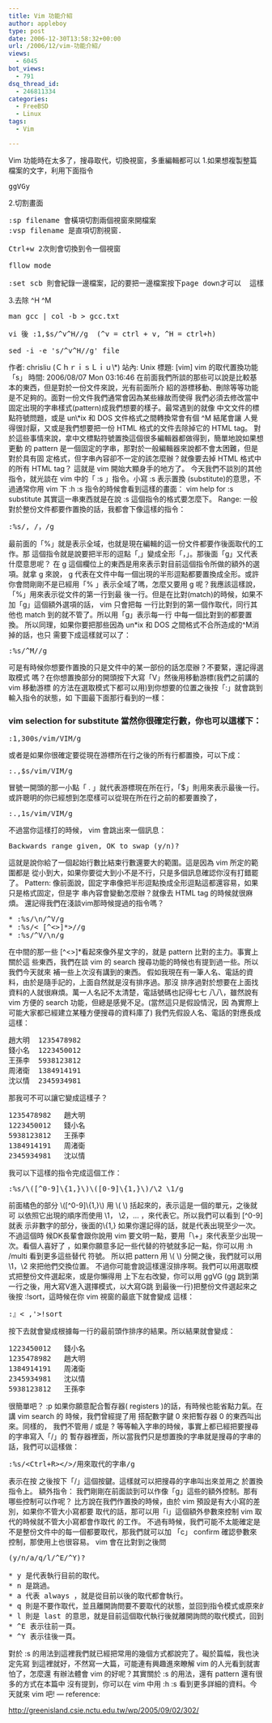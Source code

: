```yaml
---
title: Vim 功能介紹
author: appleboy
type: post
date: 2006-12-30T13:58:32+00:00
url: /2006/12/vim-功能介紹/
views:
  - 6045
bot_views:
  - 791
dsq_thread_id:
  - 246811334
categories:
  - FreeBSD
  - Linux
tags:
  - Vim

---
```

Vim 功能時在太多了，搜尋取代，切換視窗，多重編輯都可以 1.如果想複製整篇檔案的文字，利用下面指令 

<pre class="brush: bash; title: ; notranslate" title="">ggVGy</pre> 2.切割畫面 

<pre class="brush: bash; title: ; notranslate" title="">:sp filename 會橫項切割兩個視窗來開檔案
:vsp filename 是直項切割視窗.

Ctrl+w 2次則會切換到令一個視窗

fllow mode 

:set scb 則會紀錄一邊檔案，記的要把一邊檔案按下page down才可以  這樣相差一頁，才是你想要的</pre> 3.去除 ^H ^M 

<pre class="brush: bash; title: ; notranslate" title="">man gcc | col -b > gcc.txt

vi 後 :1,$s/^v^H//g  (^v = ctrl + v, ^H = ctrl+h)

sed -i -e 's/^v^H//g' file</pre>

<!--more--> 作者: chrisliu (ＣｈｒｉｓＬｉｕ\*) 站內: Unix 標題: [vim] vim 的取代置換功能「s」 時間: 2006/08/07 Mon 03:16:46 在前面我們所談的那些可以說是比較基本的東西，但是對於一份文件來說，光有前面所介 紹的游標移動、刪除等等功能是不足夠的。面對一份文件我們通常會因為某些緣故而使得 我們必須去修改當中固定出現的字串樣式(pattern)成我們想要的樣子。最常遇到的就像 中文文件的標點符號問題，或是 un\*ix 和 DOS 文件格式之間轉換常會有個 ^M 結尾會讓 人覺得很討厭，又或是我們想要把一份 HTML 格式的文件去除掉它的 HTML tag。 對於這些事情來說，拿中文標點符號置換這個很多編輯器都做得到，簡單地說如果想更動 的 pattern 是一個固定的字串，那對於一般編輯器來說都不會太困難，但是對於具有固 定格式，但字串內容卻不一定的該怎麼辦？就像要去掉 HTML 格式中的所有 HTML tag？ 這就是 vim 開始大顯身手的地方了。 今天我們不談別的其他指令，就光談在 vim 中的「 :s 」指令。小寫 :s 表示置換 (substitute)的意思，不過通常你用 vim 下 :h :s 指令的時候會看到這樣的畫面： vim help for :s substitute 其實這一串東西就是在說 :s 這個指令的格式要怎麼下。 Range: 一般對於整份文件都要作置換的話，我都會下像這樣的指令： 

<pre class="brush: bash; title: ; notranslate" title="">:%s/, /，/g</pre> 最前面的「%」就是表示全域，也就是現在編輯的這一份文件都要作後面取代的工作。那 這個指令就是說要把半形的逗點「,」變成全形「，」。那後面「g」又代表什麼意思呢？ 在 g 這個欄位上的東西是用來表示對目前這個指令所做的額外的選項。就拿 g 來說， g 代表在文件中每一個出現的半形逗點都要置換成全形。或許你會問剛剛不是已經用「% 」表示全域了嗎，怎麼又要用 g 呢？我應該這樣說，「%」用來表示從文件的第一行到最 後一行。但是在比對(match)的時候，如果不加「g」這個額外選項的話， vim 只會把每 一行比對到的第一個作取代，同行其他也 match 到的就不管了。所以用「g」表示每一行 中每一個比對到的都要置換。 所以同理，如果你要把那些因為 un*ix 和 DOS 之間格式不合所造成的^M消掉的話，也只 需要下成這樣就可以了： 

<pre class="brush: bash; title: ; notranslate" title="">:%s/^M//g</pre> 可是有時候你想要作置換的只是文件中的某一部份的話怎麼辦？不要緊，還記得選取模式 嗎？在你想置換部分的開頭按下大寫「V」然後用移動游標(我們之前講的 vim 移動游標 的方法在選取模式下都可以用)到你想要的位置之後按「:」就會跳到輸入指令的狀態，如 下圖最下面那行看到的一樣： 

### vim selection for substitute 當然你很確定行數，你也可以這樣下： 

<pre class="brush: bash; title: ; notranslate" title="">:1,300s/vim/VIM/g</pre> 或者是如果你很確定要從現在游標所在行之後的所有行都置換，可以下成： 

<pre class="brush: bash; title: ; notranslate" title="">:.,$s/vim/VIM/g</pre> 冒號一開頭的那一小點「 . 」就代表游標現在所在行，「$」則用來表示最後一行。 或許聰明的你已經想到怎麼樣可以從現在所在行之前的都要置換了， 

<pre class="brush: bash; title: ; notranslate" title="">:.,1s/vim/VIM/g</pre> 不過當你這樣打的時候， vim 會跳出來一個訊息： 

<pre class="brush: bash; title: ; notranslate" title="">Backwards range given, OK to swap (y/n)?</pre> 這就是說你給了一個起始行數比結束行數還要大的範圍。這是因為 vim 所定的範圍都是 從小到大，如果你要從大到小不是不行，只是多個訊息確認你沒有打錯罷了。 Pattern: 像前面說，固定字串像把半形逗點換成全形逗點這都還容易，如果只是格式固定，但是字 串內容會變動怎麼辦？就像去 HTML tag 的時候就很麻煩。 還記得我們在淺談vim那時候提過的指令嗎？ 

<pre class="brush: bash; title: ; notranslate" title="">* :%s/\n/^V/g
* :%s/&lt; [^&lt;>]*>//g
* :%s/^V/\n/g
</pre> 在中間的那一些 [^<>]*看起來像外星文字的，就是 pattern 比對的主力。事實上關於這 些東西，我們在談 vim 的 search 搜尋功能的時候也有提到過一些。所以我們今天就來 補一些上次沒有講到的東西。 假如我現在有一筆人名、電話的資料，由於是隨手記的，上面自然就是沒有排序過。那沒 排序過對於想要在上面找資料的人就很麻煩。萬一人名記不太清楚，電話號碼也記得七七 八八，雖然說有 vim 方便的 search 功能，但總是感覺不足。(當然這只是假設情況，因 為實際上可能大家都已經建立某種方便搜尋的資料庫了) 我們先假設人名、電話的對應長成這樣： 

<pre class="brush: bash; title: ; notranslate" title="">趙大明  1235478982
錢小名  1223450012
王孫李  5938123812
周渚衛  1384914191
沈以情  2345934981
</pre> 那我可不可以讓它變成這樣子？ 

<pre class="brush: bash; title: ; notranslate" title="">1235478982   趙大明
1223450012   錢小名
5938123812   王孫李
1384914191   周渚衛
2345934981   沈以情
</pre> 我可以下這樣的指令完成這個工作： 

<pre class="brush: bash; title: ; notranslate" title="">:%s/\([^0-9]\{1,}\)\([0-9]\{1,}\)/\2 \1/g</pre> 前面橘色的部分 \([^0-9]\{1,}\) 用 \( \) 括起來的，表示這是一個的單元，之後就可 以依照它出現的順序而使用 \1， \2，… ，來代表它。所以我們可以看到 [^0-9] 就表 示非數字的部分，後面的\{1,} 如果你還記得的話，就是代表出現至少一次。不過這個時 候DK長輩會跟你說用 vim 要文明一點，要用「\+」來代表至少出現一次。看個人喜好了 ，如果你願意多記一些代替的符號就多記一點，你可以用 :h /multi 看到更多這些替代 符號。 所以把 pattern 用 \( \) 分開之後，我們就可以用 \1，\2 來把他們交換位置。 不過你可能會說這樣還沒排序啊。我們可以用選取模式把整份文件選起來，或是你懶得用 上下左右改變，你可以用 ggVG (gg 跳到第一行之後，用大寫V進入選擇模式，以大寫G跳 到最後一行)把整份文件選起來之後按 :!sort，這時候在你 vim 視窗的最底下就會變成 這樣： 

<pre class="brush: bash; title: ; notranslate" title="">:』&lt; ,'>!sort</pre> 按<Enter>下去就會變成根據每一行的最前頭作排序的結果。所以結果就會變成： 

<pre class="brush: bash; title: ; notranslate" title="">1223450012   錢小名
1235478982   趙大明
1384914191   周渚衛
2345934981   沈以情
5938123812   王孫李
</pre> 很簡單吧？ :p 如果你願意配合暫存器( registers )的話，有時候也能省點力氣。在講 vim search 的 時候，我們曾經提了用 <Ctrl+R>搭配數字鍵 0 來把暫存器 0 的東西叫出來。同樣的， 我們不管用 / 或是 ? 等等輸入字串的時候，事實上都已經把要搜尋的字串寫入「/」的 暫存器裡面，所以當我們只是想置換的字串就是搜尋的字串的話，我們可以這樣做： 

<pre class="brush: bash; title: ; notranslate" title="">:%s/&lt;Ctrl+R>&lt;/>/用來取代的字串/g</pre></>表示在按 <Ctrl+R>之後按下「/」這個按鍵。這樣就可以把搜尋的字串叫出來並用之 於置換指令上。 額外指令： 我們剛剛在前面談到可以作像「g」這些的額外控制。那有哪些控制可以作呢？ 比方說在我們作置換的時候，由於 vim 預設是有大小寫的差別，如果你不管大小寫都要 取代的話，那可以用「i」這個額外參數來控制 vim 取代的時候就不管大小寫都會作取代 的工作。 不過有時候，我們可能不太能確定是不是整份文件中的每一個都要取代，那我們就可以加 「c」 confirm 確認參數來控制，那使用上也很容易。 vim 會在比對到之後問 

<pre class="brush: bash; title: ; notranslate" title="">(y/n/a/q/l/^E/^Y)?

* y 是代表執行目前的取代。
* n 是跳過。
* a 代表 always ，就是從目前以後的取代都會執行。
* q 則是不要作取代，並且離開詢問要不要取代的狀態，並回到指令模式或原來的模式下。
* l 則是 last 的意思，就是目前這個取代執行後就離開詢問的取代模式，回到指令模式或原來的模式下。
* ^E 表示往前一頁。
* ^Y 表示往後一頁。
</pre> 對於 :s 的用法到這裡我們就已經把常用的幾個方式都說完了。礙於篇幅，我也決定先寫 到這裡就好，不然寫一大篇，可能連有興趣進來瞭解 vim 的人光看到就害怕了，怎麼還 有辦法體會 vim 的好呢？其實關於 :s 的用法，還有 pattern 還有很多的方式在本篇中 沒有提到，你可以在 vim 中用 :h :s 看到更多詳細的資料。今天就來 vim 吧! &#8212; reference: 

<http://greenisland.csie.nctu.edu.tw/wp/2005/09/02/302/>